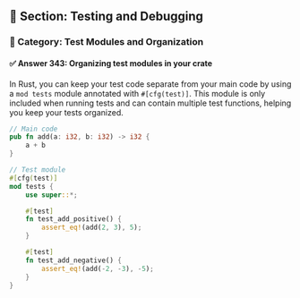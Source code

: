 ## 📘 Section: Testing and Debugging  
### 🔹 Category: Test Modules and Organization  
#### ✅ Answer 343: Organizing test modules in your crate

In Rust, you can keep your test code separate from your main code by using a `mod tests` module annotated with `#[cfg(test)]`. This module is only included when running tests and can contain multiple test functions, helping you keep your tests organized.

```rust
// Main code
pub fn add(a: i32, b: i32) -> i32 {
    a + b
}

// Test module
#[cfg(test)]
mod tests {
    use super::*;

    #[test]
    fn test_add_positive() {
        assert_eq!(add(2, 3), 5);
    }

    #[test]
    fn test_add_negative() {
        assert_eq!(add(-2, -3), -5);
    }
}
```
